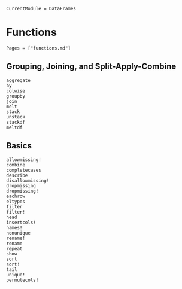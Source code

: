 ```@meta
CurrentModule = DataFrames
```

# Functions

```@index
Pages = ["functions.md"]
```

## Grouping, Joining, and Split-Apply-Combine

```@docs
aggregate
by
colwise
groupby
join
melt
stack
unstack
stackdf
meltdf
```

## Basics

```@docs
allowmissing!
combine
completecases
describe
disallowmissing!
dropmissing
dropmissing!
eachrow
eltypes
filter
filter!
head
insertcols!
names!
nonunique
rename!
rename
repeat
show
sort
sort!
tail
unique!
permutecols!
```
